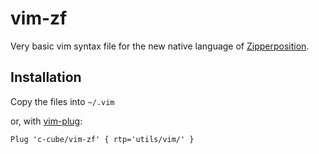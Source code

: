# vim-zf

Very basic vim syntax file for the
new native language of [Zipperposition](https://github.com/c-cube/zipperposition).

## Installation

Copy the files into `~/.vim`

or, with [vim-plug](https://github.com/junegunn/vim-plug):

```vim
Plug 'c-cube/vim-zf' { rtp='utils/vim/' }
```
